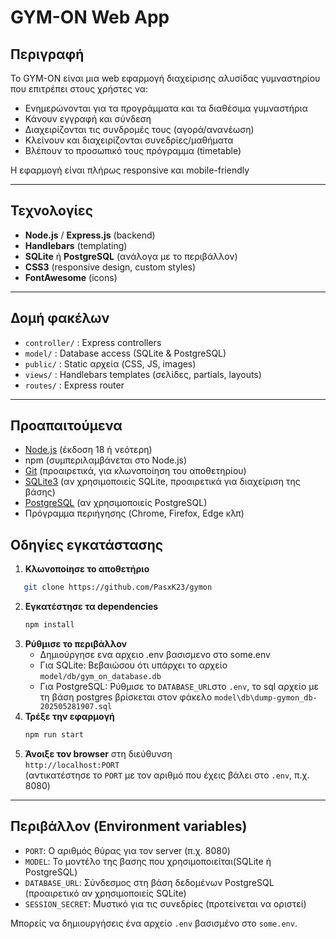 # GYM-ON Web App

## Περιγραφή

Το GYM-ON είναι μια web εφαρμογή διαχείρισης αλυσίδας γυμναστηρίου που επιτρέπει στους χρήστες να:

- Ενημερώνονται για τα προγράμματα και τα διαθέσιμα γυμναστήρια
- Κάνουν εγγραφή και σύνδεση
- Διαχειρίζονται τις συνδρομές τους (αγορά/ανανέωση)
- Κλείνουν και διαχειρίζονται συνεδρίες/μαθήματα
- Βλέπουν το προσωπικό τους πρόγραμμα (timetable)


Η εφαρμογή είναι πλήρως responsive και mobile-friendly

---

## Τεχνολογίες

- **Node.js** / **Express.js** (backend)
- **Handlebars** (templating)
- **SQLite** ή **PostgreSQL** (ανάλογα με το περιβάλλον)
- **CSS3** (responsive design, custom styles)
- **FontAwesome** (icons)

---

## Δομή φακέλων

- `controller/` : Express controllers
- `model/` : Database access (SQLite & PostgreSQL)
- `public/` : Static αρχεία (CSS, JS, images)
- `views/` : Handlebars templates (σελίδες, partials, layouts)
- `routes/` : Express router

---
## Προαπαιτούμενα

- [Node.js](https://nodejs.org/) (έκδοση 18 ή νεότερη)
- npm (συμπεριλαμβάνεται στο Node.js)
- [Git](https://git-scm.com/) (προαιρετικά, για κλωνοποίηση του αποθετηρίου)
- [SQLite3](https://www.sqlite.org/download.html) (αν χρησιμοποιείς SQLite, προαιρετικά για διαχείριση της βάσης)
- [PostgreSQL](https://www.postgresql.org/download/) (αν χρησιμοποιείς PostgreSQL)
- Πρόγραμμα περιήγησης (Chrome, Firefox, Edge κλπ)


## Οδηγίες εγκατάστασης

1. **Κλωνοποίησε το αποθετήριο**
```sh
   git clone https://github.com/PasxK23/gymon
   ```
2. **Εγκατέστησε τα dependencies**
   ```sh
   npm install
   ```
3. **Ρύθμισε το περιβάλλον**
   - Δημιούργησε ενα αρχειο .env βασισμενο στο some.env 
   - Για SQLite: Βεβαιώσου ότι υπάρχει το αρχείο `model/db/gym_on_database.db`
   - Για PostgreSQL: Ρύθμισε το `DATABASE_URL`στο `.env`, το sql αρχείο με τη βάση postgres βρίσκεται στον φάκελο `model\db\dump-gymon_db-202505281907.sql`
4. **Τρέξε την εφαρμογή**
   ```sh
   npm run start
   ```
5. **Άνοιξε τον browser** στη διεύθυνση  
   `http://localhost:PORT`  
   (αντικατέστησε το `PORT` με τον αριθμό που έχεις βάλει στο `.env`, π.χ. 8080)

---
## Περιβάλλον (Environment variables)

- `PORT`: Ο αριθμός θύρας για τον server (π.χ. 8080)
- `MODEL`: Το μοντέλο της βασης που χρησιμοποιείται(SQLite ή PostgreSQL)
- `DATABASE_URL`: Σύνδεσμος στη βάση δεδομένων PostgreSQL (προαιρετικό αν χρησιμοποιείς SQLite)
- `SESSION_SECRET`: Μυστικό για τις συνεδρίες (προτείνεται να οριστεί)

Μπορείς να δημιουργήσεις ένα αρχείο `.env` βασισμένο στο `some.env`.

